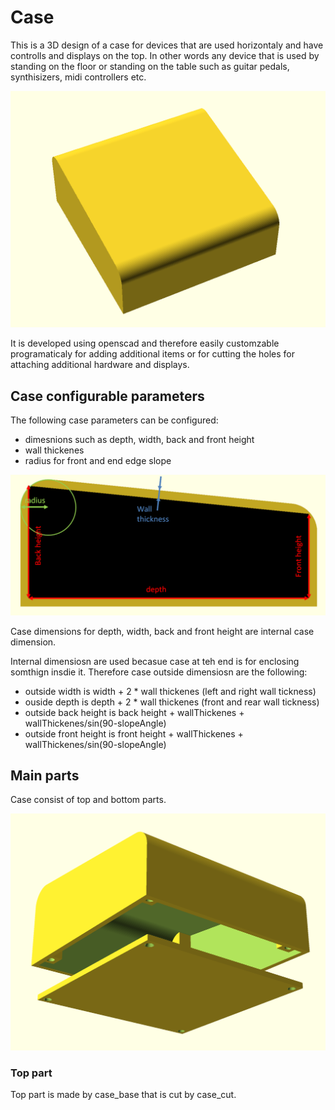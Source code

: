 # Case
This is a 3D design of a case for devices that are used horizontaly and have controlls and displays on the top. In other words any device that is used by standing on the floor or standing on the table such as guitar pedals, synthisizers, midi controllers etc.

![Case assembled](assets/Case-assembled.png)

It is developed using openscad and therefore easily customzable programaticaly for adding additional items or for cutting the holes for attaching additional hardware and displays.

## Case configurable parameters

The following case parameters can be configured:
- dimesnions such as depth, width, back and front height
- wall thickenes
- radius for front and end edge slope

![Case dimensions](assets/dimensions.png)

Case dimensions for depth, width, back and front height are internal case dimension. 

Internal dimensiosn are used becasue case at teh end is for enclosing somthign insdie it. Therefore case outside dimensiosn are the following:
- outside width is width + 2 * wall thickenes (left and right wall tickness)
- ouside depth  is depth + 2 * wall thickenes (front and rear  wall tickness)
- outside back height is back height + wallThickenes + wallThickenes/sin(90-slopeAngle)
- outside front height is front height + wallThickenes + wallThickenes/sin(90-slopeAngle)

## Main parts

Case consist of top and bottom parts.

![Case dissassembled](assets/Case-dissasembled.png)

### Top part

Top part is made by case_base that is cut by case_cut.

